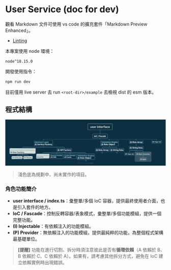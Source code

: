 # User Service (doc for dev)

觀看 Markdown 文件可使用 vs code 的擴充套件「Markdown Preview Enhanced」。

- [Linting](./docs/linting.md)

本專案使用 node 環境：

```text
node^18.15.0
```

開發使用指令：

```bash
npm run dev
```

目前僅用 live server 去 run `<root-dir>/example` 去檢視 dist 的 esm 版本。

## 程式結構

![structure](./img/structure-real.png)

> 淺色底為規劃中、尚未實作的項目。

### 角色功能簡介

- **user interface / index.ts**：彙整單/多個 IoC 容器，提供最終使用者介面，也是引入套件的地方。
- **IoC / Fascade**：控制反轉容器/表象模式，彙整單/多個功能模組，提供一個完整功能。
- **(I) Injectable**：有依賴注入的功能模組。
- **(P) Provider**：無依賴注入的功能模組，提供最純粹的功能，為整個程式架構最基礎單位。

> **[提醒]** 功能在進行切割、拆分時須注意彼此是否有**循環依賴**（A 依賴於 B、B 依賴於 C、C 依賴於 A）。如果有，請考慮其他拆分方式，避免在 IoC 建立依賴實例時出現錯誤。
